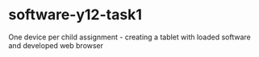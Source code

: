 # software-y12-task1
One device per child assignment - creating a tablet with loaded software and developed web browser
